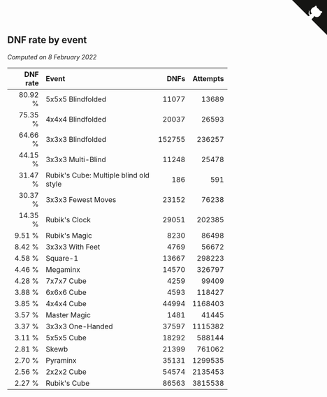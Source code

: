 ## DNF rate by event

*Computed on  8 February 2022*

| DNF rate | Event | DNFs | Attempts |
| ---: | :--- | ---: | ---: |
| 80.92 % | 5x5x5 Blindfolded | 11077 | 13689 |
| 75.35 % | 4x4x4 Blindfolded | 20037 | 26593 |
| 64.66 % | 3x3x3 Blindfolded | 152755 | 236257 |
| 44.15 % | 3x3x3 Multi-Blind | 11248 | 25478 |
| 31.47 % | Rubik's Cube: Multiple blind old style | 186 | 591 |
| 30.37 % | 3x3x3 Fewest Moves | 23152 | 76238 |
| 14.35 % | Rubik's Clock | 29051 | 202385 |
| 9.51 % | Rubik's Magic | 8230 | 86498 |
| 8.42 % | 3x3x3 With Feet | 4769 | 56672 |
| 4.58 % | Square-1 | 13667 | 298223 |
| 4.46 % | Megaminx | 14570 | 326797 |
| 4.28 % | 7x7x7 Cube | 4259 | 99409 |
| 3.88 % | 6x6x6 Cube | 4593 | 118427 |
| 3.85 % | 4x4x4 Cube | 44994 | 1168403 |
| 3.57 % | Master Magic | 1481 | 41445 |
| 3.37 % | 3x3x3 One-Handed | 37597 | 1115382 |
| 3.11 % | 5x5x5 Cube | 18292 | 588144 |
| 2.81 % | Skewb | 21399 | 761062 |
| 2.70 % | Pyraminx | 35131 | 1299535 |
| 2.56 % | 2x2x2 Cube | 54574 | 2135453 |
| 2.27 % | Rubik's Cube | 86563 | 3815538 |


<a href="https://github.com/jonatanklosko/wca_statistics" class="github-corner" aria-label="View source on Github"><svg width="80" height="80" viewBox="0 0 250 250" style="fill:#151513; color:#fff; position: absolute; top: 0; border: 0; right: 0;" aria-hidden="true"><path d="M0,0 L115,115 L130,115 L142,142 L250,250 L250,0 Z"></path><path d="M128.3,109.0 C113.8,99.7 119.0,89.6 119.0,89.6 C122.0,82.7 120.5,78.6 120.5,78.6 C119.2,72.0 123.4,76.3 123.4,76.3 C127.3,80.9 125.5,87.3 125.5,87.3 C122.9,97.6 130.6,101.9 134.4,103.2" fill="currentColor" style="transform-origin: 130px 106px;" class="octo-arm"></path><path d="M115.0,115.0 C114.9,115.1 118.7,116.5 119.8,115.4 L133.7,101.6 C136.9,99.2 139.9,98.4 142.2,98.6 C133.8,88.0 127.5,74.4 143.8,58.0 C148.5,53.4 154.0,51.2 159.7,51.0 C160.3,49.4 163.2,43.6 171.4,40.1 C171.4,40.1 176.1,42.5 178.8,56.2 C183.1,58.6 187.2,61.8 190.9,65.4 C194.5,69.0 197.7,73.2 200.1,77.6 C213.8,80.2 216.3,84.9 216.3,84.9 C212.7,93.1 206.9,96.0 205.4,96.6 C205.1,102.4 203.0,107.8 198.3,112.5 C181.9,128.9 168.3,122.5 157.7,114.1 C157.9,116.9 156.7,120.9 152.7,124.9 L141.0,136.5 C139.8,137.7 141.6,141.9 141.8,141.8 Z" fill="currentColor" class="octo-body"></path></svg></a><style>.github-corner:hover .octo-arm{animation:octocat-wave 560ms ease-in-out}@keyframes octocat-wave{0%,100%{transform:rotate(0)}20%,60%{transform:rotate(-25deg)}40%,80%{transform:rotate(10deg)}}@media (max-width:500px){.github-corner:hover .octo-arm{animation:none}.github-corner .octo-arm{animation:octocat-wave 560ms ease-in-out}}</style>
